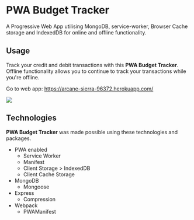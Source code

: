 # PWA Budget Tracker
A Progressive Web App utilising MongoDB, service-worker, Browser Cache storage and IndexedDB for online and offline functionality. 

## Usage
Track your credit and debit transactions with this **PWA Budget Tracker**. Offline functionality allows you to continue to track your transactions while you're offline. 

Go to web app: https://arcane-sierra-96372.herokuapp.com/

<img src="https://user-images.githubusercontent.com/59265518/86310100-928fc780-bc60-11ea-95b0-d12066e07f65.png">

## Technologies
**PWA Budget Tracker** was made possible using these technologies and packages. 

*  PWA enabled
   *  Service Worker
   *  Manifest
   *  Client Storage > IndexedDB
   *  Client Cache Storage
*  MongoDB
   *  Mongoose
*  Express
   *  Compression
*  Webpack
   *  PWAManifest
